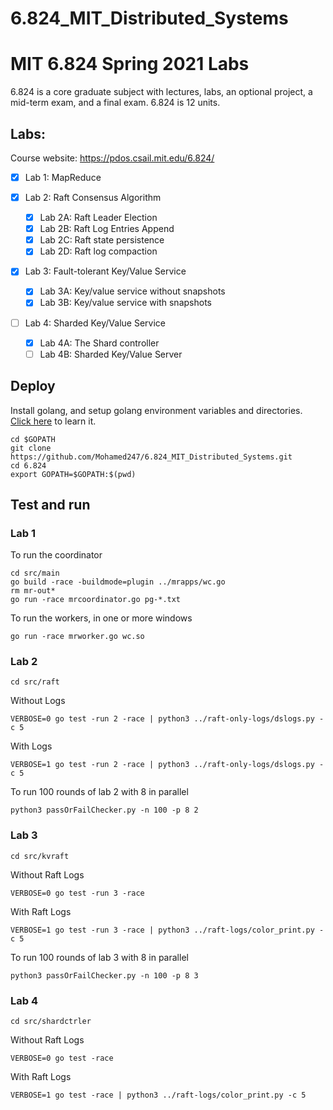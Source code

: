 # 6.824_MIT_Distributed_Systems
# MIT 6.824 Spring 2021 Labs

6.824 is a core graduate subject with lectures, labs, an optional project, a mid-term exam, and a final exam. 6.824 is 12 units.

## Labs:

Course website: https://pdos.csail.mit.edu/6.824/

- [x] Lab 1: MapReduce

- [x] Lab 2: Raft Consensus Algorithm
  - [x] Lab 2A: Raft Leader Election
  - [x] Lab 2B: Raft Log Entries Append
  - [x] Lab 2C: Raft state persistence
  - [x] Lab 2D: Raft log compaction
  
- [x] Lab 3: Fault-tolerant Key/Value Service
  - [x] Lab 3A: Key/value service without snapshots
  - [x] Lab 3B: Key/value service with snapshots

- [ ] Lab 4: Sharded Key/Value Service
  - [x] Lab 4A: The Shard controller
  - [ ] Lab 4B: Sharded Key/Value Server

## Deploy
Install golang, and setup golang environment variables and directories. [Click here](https://golang.org/doc/install) to learn it.

```
cd $GOPATH
git clone https://github.com/Mohamed247/6.824_MIT_Distributed_Systems.git
cd 6.824
export GOPATH=$GOPATH:$(pwd)
```

## Test and run

### Lab 1

To run the coordinator
```
cd src/main
go build -race -buildmode=plugin ../mrapps/wc.go
rm mr-out*
go run -race mrcoordinator.go pg-*.txt
```

To run the workers, in one or more windows
```
go run -race mrworker.go wc.so
```

### Lab 2

```
cd src/raft
```

Without Logs
```
VERBOSE=0 go test -run 2 -race | python3 ../raft-only-logs/dslogs.py -c 5
```

With Logs
```
VERBOSE=1 go test -run 2 -race | python3 ../raft-only-logs/dslogs.py -c 5
```

To run 100 rounds of lab 2 with 8 in parallel
```
python3 passOrFailChecker.py -n 100 -p 8 2
```

### Lab 3

```
cd src/kvraft
```

Without Raft Logs
```
VERBOSE=0 go test -run 3 -race 
```

With Raft Logs
```
VERBOSE=1 go test -run 3 -race | python3 ../raft-logs/color_print.py -c 5
```

To run 100 rounds of lab 3 with 8 in parallel
```
python3 passOrFailChecker.py -n 100 -p 8 3
```

### Lab 4

```
cd src/shardctrler
```

Without Raft Logs
```
VERBOSE=0 go test -race
```

With Raft Logs
```
VERBOSE=1 go test -race | python3 ../raft-logs/color_print.py -c 5
```
